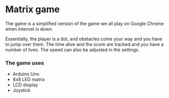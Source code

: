 # Matrix game

The game is a simplified version of the game we all play on Google Chrome
when internet is down.

Essentially, the player is a dot, and obstacles come your way and you have to jump over them. The time alive and the score are tracked and you have a number of lives. The speed can also be adjusted in the settings.

### The game uses
* Arduino Uno
* 8x8 LED matrix
* LCD display
* Joystick